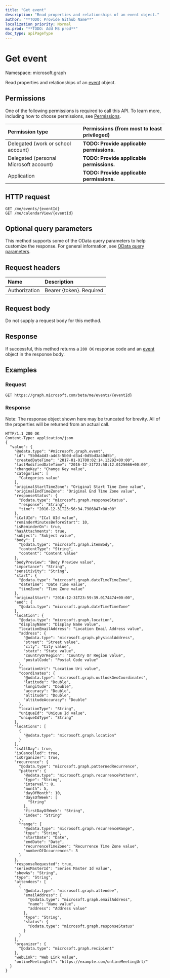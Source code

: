 ```yaml
---
title: "Get event"
description: "Read properties and relationships of an event object."
author: "**TODO: Provide Github Name**"
localization_priority: Normal
ms.prod: "**TODO: Add MS prod**"
doc_type: apiPageType
---
```


# Get event

Namespace: microsoft.graph

Read properties and relationships of an [event](../resources/event.md) object.

## Permissions
One of the following permissions is required to call this API. To learn more, including how to choose permissions, see [Permissions](/concepts/permissions-reference.md).

|Permission type|Permissions (from most to least privileged)|
|:---|:---|
|Delegated (work or school account)|**TODO: Provide applicable permissions.**|
|Delegated (personal Microsoft account)|**TODO: Provide applicable permissions.**|
|Application|**TODO: Provide applicable permissions.**|

## HTTP request
<!-- {
  "blockType": "ignored"
}
-->
``` http
GET /me/events/{eventId}
GET /me/calendarView/{eventId}
```

## Optional query parameters
This method supports some of the OData query parameters to help customize the response. For general information, see [OData query parameters](/graph/query-parameters).

## Request headers
|Name|Description|
|:---|:---|
|Authorization|Bearer {token}. Required|

## Request body
Do not supply a request body for this method.

## Response
If successful, this method returns a `200 OK` response code and an [event](../resources/event.md) object in the response body.

## Examples

### Request
<!-- {
  "blockType": "request",
  "name": "get_event"
}
-->
``` http
GET https://graph.microsoft.com/beta/me/events/{eventId}
```

### Response
Note: The response object shown here may be truncated for brevity. All of the properties will be returned from an actual call.
<!-- {
  "blockType": "response",
  "truncated": true,
  "@odata.type": "microsoft.graph.event"
}
-->
``` http
HTTP/1.1 200 OK
Content-Type: application/json
{
  "value": {
    "@odata.type": "#microsoft.graph.event",
    "id": "5b0da4d3-a4d3-5b0d-d3a4-0d5bd3a40d5b",
    "createdDateTime": "2017-01-01T00:02:14.13292+00:00",
    "lastModifiedDateTime": "2016-12-31T23:58:12.0125666+00:00",
    "changeKey": "Change Key value",
    "categories": [
      "Categories value"
    ],
    "originalStartTimeZone": "Original Start Time Zone value",
    "originalEndTimeZone": "Original End Time Zone value",
    "responseStatus": {
      "@odata.type": "microsoft.graph.responseStatus",
      "response": "String",
      "time": "2016-12-31T23:56:34.7906847+00:00"
    },
    "iCalUId": "ICal UId value",
    "reminderMinutesBeforeStart": 10,
    "isReminderOn": true,
    "hasAttachments": true,
    "subject": "Subject value",
    "body": {
      "@odata.type": "microsoft.graph.itemBody",
      "contentType": "String",
      "content": "Content value"
    },
    "bodyPreview": "Body Preview value",
    "importance": "String",
    "sensitivity": "String",
    "start": {
      "@odata.type": "microsoft.graph.dateTimeTimeZone",
      "dateTime": "Date Time value",
      "timeZone": "Time Zone value"
    },
    "originalStart": "2016-12-31T23:59:39.0174474+00:00",
    "end": {
      "@odata.type": "microsoft.graph.dateTimeTimeZone"
    },
    "location": {
      "@odata.type": "microsoft.graph.location",
      "displayName": "Display Name value",
      "locationEmailAddress": "Location Email Address value",
      "address": {
        "@odata.type": "microsoft.graph.physicalAddress",
        "street": "Street value",
        "city": "City value",
        "state": "State value",
        "countryOrRegion": "Country Or Region value",
        "postalCode": "Postal Code value"
      },
      "locationUri": "Location Uri value",
      "coordinates": {
        "@odata.type": "microsoft.graph.outlookGeoCoordinates",
        "latitude": "Double",
        "longitude": "Double",
        "accuracy": "Double",
        "altitude": "Double",
        "altitudeAccuracy": "Double"
      },
      "locationType": "String",
      "uniqueId": "Unique Id value",
      "uniqueIdType": "String"
    },
    "locations": [
      {
        "@odata.type": "microsoft.graph.location"
      }
    ],
    "isAllDay": true,
    "isCancelled": true,
    "isOrganizer": true,
    "recurrence": {
      "@odata.type": "microsoft.graph.patternedRecurrence",
      "pattern": {
        "@odata.type": "microsoft.graph.recurrencePattern",
        "type": "String",
        "interval": 8,
        "month": 5,
        "dayOfMonth": 10,
        "daysOfWeek": [
          "String"
        ],
        "firstDayOfWeek": "String",
        "index": "String"
      },
      "range": {
        "@odata.type": "microsoft.graph.recurrenceRange",
        "type": "String",
        "startDate": "Date",
        "endDate": "Date",
        "recurrenceTimeZone": "Recurrence Time Zone value",
        "numberOfOccurrences": 3
      }
    },
    "responseRequested": true,
    "seriesMasterId": "Series Master Id value",
    "showAs": "String",
    "type": "String",
    "attendees": [
      {
        "@odata.type": "microsoft.graph.attendee",
        "emailAddress": {
          "@odata.type": "microsoft.graph.emailAddress",
          "name": "Name value",
          "address": "Address value"
        },
        "type": "String",
        "status": {
          "@odata.type": "microsoft.graph.responseStatus"
        }
      }
    ],
    "organizer": {
      "@odata.type": "microsoft.graph.recipient"
    },
    "webLink": "Web Link value",
    "onlineMeetingUrl": "https://example.com/onlineMeetingUrl/"
  }
}
```

